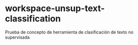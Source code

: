 # workspace-unsup-text-classification
Prueba de concepto de herramienta de clasificación de texto no supervisada
